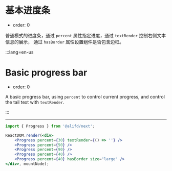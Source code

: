 # 基本进度条

- order: 0

普通模式的进度条，通过 `percent` 属性指定进度，通过 `textRender` 控制右侧文本信息的展示，
通过 `hasBorder` 属性设置组件是否包含边框。

:::lang=en-us
# Basic progress bar

- order: 0

A basic progress bar, using `percent` to control current progress, and control the tail text with `textRender`.

:::

---

````jsx
import { Progress } from '@alifd/next';

ReactDOM.render(<div>
    <Progress percent={30} textRender={() => ''} />
    <Progress percent={50} />
    <Progress percent={90} />
    <Progress percent={40} />
    <Progress percent={40} hasBorder size="large" />
</div>, mountNode);
````
